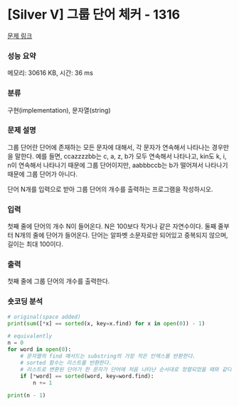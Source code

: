 # [Silver V] 그룹 단어 체커 - 1316 

[문제 링크](https://www.acmicpc.net/problem/1316) 

### 성능 요약

메모리: 30616 KB, 시간: 36 ms

### 분류

구현(implementation), 문자열(string)

### 문제 설명

<p>그룹 단어란 단어에 존재하는 모든 문자에 대해서, 각 문자가 연속해서 나타나는 경우만을 말한다. 예를 들면, ccazzzzbb는 c, a, z, b가 모두 연속해서 나타나고, kin도 k, i, n이 연속해서 나타나기 때문에 그룹 단어이지만, aabbbccb는 b가 떨어져서 나타나기 때문에 그룹 단어가 아니다.</p>

<p>단어 N개를 입력으로 받아 그룹 단어의 개수를 출력하는 프로그램을 작성하시오.</p>

### 입력 

 <p>첫째 줄에 단어의 개수 N이 들어온다. N은 100보다 작거나 같은 자연수이다. 둘째 줄부터 N개의 줄에 단어가 들어온다. 단어는 알파벳 소문자로만 되어있고 중복되지 않으며, 길이는 최대 100이다.</p>

### 출력 

 <p>첫째 줄에 그룹 단어의 개수를 출력한다.</p>

### 숏코딩 분석
```python
# original(space added)
print(sum([*x] == sorted(x, key=x.find) for x in open(0)) - 1)

# equivalently
n = 0
for word in open(0):
    # 문자열의 find 메서드는 substring의 가장 작은 인덱스를 반환한다.
    # sorted 함수는 리스트를 반환한다.
    # 리스트로 변환된 단어가 한 문자가 단어에 처음 나타난 순서대로 정렬되었을 때와 같다면 n에 1을 더한다.
    if [*word] == sorted(word, key=word.find):
        n += 1

print(n - 1)
```